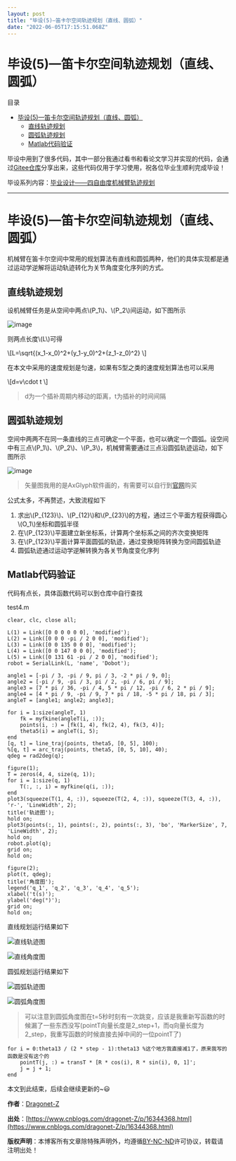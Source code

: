 ```yaml
---
layout: post
title: "毕设(5)—笛卡尔空间轨迹规划（直线、圆弧）"
date: "2022-06-05T17:15:51.068Z"
---
```

毕设(5)—笛卡尔空间轨迹规划（直线、圆弧）
======================

目录

*   [毕设(5)—笛卡尔空间轨迹规划（直线、圆弧）](#毕设5笛卡尔空间轨迹规划直线圆弧)
    *   [直线轨迹规划](#直线轨迹规划)
    *   [圆弧轨迹规划](#圆弧轨迹规划)
    *   [Matlab代码验证](#matlab代码验证)

毕设中用到了很多代码，其中一部分我通过看书和看论文学习并实现的代码，会通过[Gitee仓库](https://gitee.com/dragonet-Z/My_Graduation_Project)分享出来，这些代码仅用于学习使用，祝各位毕业生顺利完成毕设！

毕设系列内容：[毕业设计——四自由度机械臂轨迹规划](https://www.cnblogs.com/dragonet-Z/tag/%E6%AF%95%E4%B8%9A%E8%AE%BE%E8%AE%A1%E2%80%94%E2%80%94%E5%9B%9B%E8%87%AA%E7%94%B1%E5%BA%A6%E6%9C%BA%E6%A2%B0%E8%87%82%E8%BD%A8%E8%BF%B9%E8%A7%84%E5%88%92/)

* * *

毕设(5)—笛卡尔空间轨迹规划（直线、圆弧）
======================

机械臂在笛卡尔空间中常用的规划算法有直线和圆弧两种，他们的具体实现都是通过运动学逆解将运动轨迹转化为关节角度变化序列的方式。

直线轨迹规划
------

设机械臂任务是从空间中两点\\(P\_1\\)、\\(P\_2\\)间运动，如下图所示

![image](https://img2022.cnblogs.com/blog/2368008/202206/2368008-20220605170227569-285854786.jpg)

则两点长度\\(L\\)可得

\\\[L=\\sqrt{(x\_1-x\_0)^2+(y\_1-y\_0)^2+(z\_1-z\_0)^2} \\\]

在本文中采用的速度规划是匀速，如果有S型之类的速度规划算法也可以采用

\\\[d=v\\cdot t \\\]

> d为一个插补周期内移动的距离，t为插补的时间间隔

圆弧轨迹规划
------

空间中两两不在同一条直线的三点可确定一个平面，也可以确定一个圆弧。设空间中有三点\\(P\_1\\)、\\(P\_2\\)、\\(P\_3\\)，机械臂需要通过三点沿圆弧轨迹运动，如下图所示

![image](https://img2022.cnblogs.com/blog/2368008/202206/2368008-20220605170232410-1691962678.jpg)

> 矢量图我用的是AxGlyph软件画的，有需要可以自行到[官网](https://www.amyxun.com/)购买

公式太多，不再赘述，大致流程如下

1.  求出\\(P\_{123}\\)、\\(P\_{12}\\)和\\(P\_{23}\\)的方程，通过三个平面方程获得圆心\\(O\_1\\)坐标和圆弧半径
2.  在\\(P\_{123}\\)平面建立新坐标系，计算两个坐标系之间的齐次变换矩阵
3.  在\\(P\_{123}\\)平面计算平面圆弧的轨迹，通过变换矩阵转换为空间圆弧轨迹
4.  圆弧轨迹通过运动学逆解转换为各关节角度变化序列

Matlab代码验证
----------

代码有点长，具体函数代码可以到仓库中自行查找

test4.m

    clear, clc, close all;
    
    L(1) = Link([0 0 0 0 0 0], 'modified');
    L(2) = Link([0 0 0 -pi / 2 0 0], 'modified');
    L(3) = Link([0 0 135 0 0 0], 'modified');
    L(4) = Link([0 0 147 0 0 0], 'modified');
    L(5) = Link([0 131 61 -pi / 2 0 0], 'modified');
    robot = SerialLink(L, 'name', 'Dobot');
    
    angle1 = [-pi / 3, -pi / 9, pi / 3, -2 * pi / 9, 0];
    angle2 = [-pi / 9, -pi / 3, pi / 2, -pi / 6, pi / 9];
    angle3 = [7 * pi / 36, -pi / 4, 5 * pi / 12, -pi / 6, 2 * pi / 9];
    angle4 = [4 * pi / 9, -pi / 9, 7 * pi / 18, -5 * pi / 18, pi / 3];
    angleT = [angle1; angle2; angle3];
    
    for i = 1:size(angleT, 1)
        fk = myfkine(angleT(i, :));
        points(i, :) = [fk(1, 4), fk(2, 4), fk(3, 4)];
        theta5(i) = angleT(i, 5);
    end
    [q, t] = line_traj(points, theta5, [0, 5], 100);
    %[q, t] = arc_traj(points, theta5, [0, 5, 10], 40);
    qdeg = rad2deg(q);
    
    figure(1);
    T = zeros(4, 4, size(q, 1));
    for i = 1:size(q, 1)
        T(:, :, i) = myfkine(q(i, :));
    end
    plot3(squeeze(T(1, 4, :)), squeeze(T(2, 4, :)), squeeze(T(3, 4, :)), 'r-', 'LineWidth', 2);
    title('轨迹图');
    hold on;
    plot3(points(:, 1), points(:, 2), points(:, 3), 'bo', 'MarkerSize', 7, 'LineWidth', 2);
    hold on;
    robot.plot(q);
    grid on;
    hold on;
    
    figure(2);
    plot(t, qdeg);
    title('角度图');
    legend('q_1', 'q_2', 'q_3', 'q_4', 'q_5');
    xlabel('t(s)');
    ylabel('deg(°)');
    grid on;
    hold on;
    

直线规划运行结果如下

![](https://images.cnblogs.com/cnblogs_com/blogs/679956/galleries/1990186/o_220605085150_%E7%9B%B4%E7%BA%BF%E8%BD%A8%E8%BF%B9%E5%9B%BE.jpg)直线轨迹图

![](https://images.cnblogs.com/cnblogs_com/blogs/679956/galleries/1990186/o_220605085204_%E7%9B%B4%E7%BA%BF%E8%A7%92%E5%BA%A6%E5%9B%BE.jpg)直线角度图

圆弧规划运行结果如下

![](https://images.cnblogs.com/cnblogs_com/blogs/679956/galleries/1990186/o_220605085216_%E5%9C%86%E5%BC%A7%E8%BD%A8%E8%BF%B9%E5%9B%BE.jpg)圆弧轨迹图

![](https://images.cnblogs.com/cnblogs_com/blogs/679956/galleries/1990186/o_220605085230_%E5%9C%86%E5%BC%A7%E8%A7%92%E5%BA%A6%E5%9B%BE.jpg)圆弧角度图

> 可以注意到圆弧角度图在t=5秒时刻有一次跳变，应该是我重新写函数的时候漏了一些东西没写(pointT向量长度是2_step+1，而q向量长度为2_step，我重写函数的时候直接去掉中间的一位pointT了)

    for i = 0:theta13 / (2 * step - 1):theta13 %这个地方我直接减1了，原来我写的函数是没有这个的
        pointT(j, :) = transT * [R * cos(i), R * sin(i), 0, 1]';
        j = j + 1;
    end
    

本文到此结束，后续会继续更新的~😃

**作者**：[Dragonet-Z](https://www.cnblogs.com/dragonet-Z/)

**出处**：[https://www.cnblogs.com/dragonet-Z/p/16344368.html](https://www.cnblogs.com/dragonet-Z/p/16344368.html)

**版权声明**：本博客所有文章除特殊声明外，均遵循[BY-NC-ND](https://creativecommons.org/licenses/by-nc-nd/4.0)许可协议，转载请注明出处！